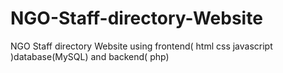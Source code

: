 # NGO-Staff-directory-Website
NGO Staff directory Website using frontend( html css javascript )database(MySQL) and backend( php)
